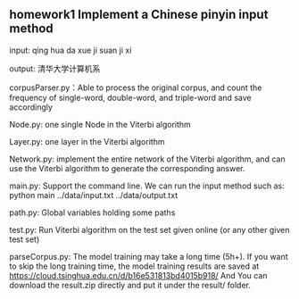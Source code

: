 ## homework1 Implement a Chinese pinyin input method

input: qing hua da xue ji suan ji xi

output: 清华大学计算机系

corpusParser.py：Able to process the original corpus, and count the frequency of single-word, double-word, and triple-word and save accordingly

Node.py: one single Node in the Viterbi algorithm

Layer.py: one layer in the Viterbi algorithm

Network.py: implement the entire network of the Viterbi algorithm, and can use the Viterbi algorithm to generate the corresponding answer.

main.py: Support the command line. We can run the input method such as: python main ../data/input.txt ../data/output.txt

path.py: Global variables holding some paths

test.py: Run Viterbi algorithm on the test set given online (or any other given test set)

parseCorpus.py: The model training may take a long time (5h+). If you want to skip the long training time, the model training results are saved at https://cloud.tsinghua.edu.cn/d/b16e531813bd4015b918/ And You can download the result.zip directly and put it under the result/ folder.
